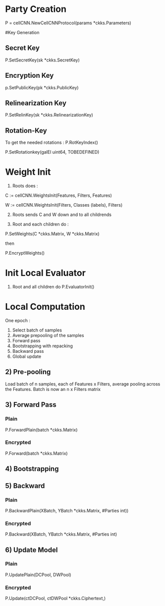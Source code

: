 # Party Creation

P = cellCNN.NewCellCNNProtocol(params \*ckks.Parameters)

#Key Generation

## Secret Key 

P.SetSecretKey(sk \*ckks.SecretKey)

## Encryption Key 

p.SetPublicKey(pk \*ckks.PublicKey)

## Relinearization Key 

P.SetRelinKey(sk \*ckks.RelinearizationKey)

## Rotation-Key 

To get the needed rotations : P.RotKeyIndex()

P.SetRotationkey(galEl uint64, TOBEDEFINED)


# Weight Init

1) Roots does : 

C := cellCNN.WeightsInit(Features, Filters, Features)

W := cellCNN.WeightsInit(Filters, Classes (labels), Filters) 

2) Roots sends C and W down and to all childrends

3) Root and each children do :

P.SetWeights(C \*ckks.Matrix, W \*ckks.Matrix)

then 

P.EncryptWeights()


# Init Local Evaluator

1) Root and all children do
P.EvaluatorInit()


# Local Computation

One epoch : 
1) Select batch of samples
2) Average prepooling of the samples
3) Forward pass
4) Bootstrapping with repacking
5) Backward pass
6) Global update

## 2) Pre-pooling
Load batch of n samples, each of Features x Filters, average pooling across the Features. Batch is now an n x Filters matrix

## 3) Forward Pass

### Plain
P.ForwardPlain(batch \*ckks.Matrix)

### Encrypted
P.Forward(batch \*ckks.Matrix)


## 4) Bootstrapping


## 5) Backward

### Plain

P.BackwardPlain(XBatch, YBatch \*ckks.Matrix, #Parties int))

### Encrypted

P.Backward(XBatch, YBatch \*ckks.Matrix, #Parties int)


## 6) Update Model

### Plain

P.UpdatePlain(DCPool, DWPool)

### Encrypted

P.Update(ctDCPool, ctDWPool \*ckks.Ciphertext,)